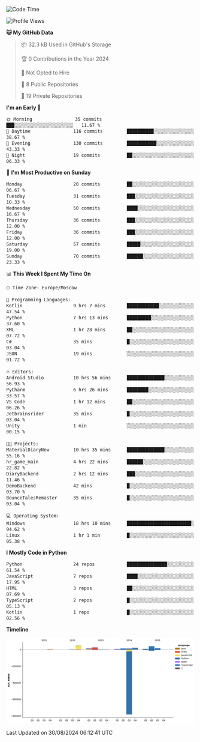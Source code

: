 <!--START_SECTION:waka-->
![Code Time](http://img.shields.io/badge/Code%20Time-494%20hrs%2017%20mins-blue)

![Profile Views](http://img.shields.io/badge/Profile%20Views-3-blue)

**🐱 My GitHub Data** 

> 📦 32.3 kB Used in GitHub's Storage 
 > 
> 🏆 0 Contributions in the Year 2024
 > 
> 🚫 Not Opted to Hire
 > 
> 📜 8 Public Repositories 
 > 
> 🔑 19 Private Repositories 
 > 
**I'm an Early 🐤** 

```text
🌞 Morning                35 commits          ███░░░░░░░░░░░░░░░░░░░░░░   11.67 % 
🌆 Daytime                116 commits         ██████████░░░░░░░░░░░░░░░   38.67 % 
🌃 Evening                130 commits         ███████████░░░░░░░░░░░░░░   43.33 % 
🌙 Night                  19 commits          ██░░░░░░░░░░░░░░░░░░░░░░░   06.33 % 
```
📅 **I'm Most Productive on Sunday** 

```text
Monday                   20 commits          ██░░░░░░░░░░░░░░░░░░░░░░░   06.67 % 
Tuesday                  31 commits          ███░░░░░░░░░░░░░░░░░░░░░░   10.33 % 
Wednesday                50 commits          ████░░░░░░░░░░░░░░░░░░░░░   16.67 % 
Thursday                 36 commits          ███░░░░░░░░░░░░░░░░░░░░░░   12.00 % 
Friday                   36 commits          ███░░░░░░░░░░░░░░░░░░░░░░   12.00 % 
Saturday                 57 commits          █████░░░░░░░░░░░░░░░░░░░░   19.00 % 
Sunday                   70 commits          ██████░░░░░░░░░░░░░░░░░░░   23.33 % 
```


📊 **This Week I Spent My Time On** 

```text
🕑︎ Time Zone: Europe/Moscow

💬 Programming Languages: 
Kotlin                   9 hrs 7 mins        ████████████░░░░░░░░░░░░░   47.54 % 
Python                   7 hrs 13 mins       █████████░░░░░░░░░░░░░░░░   37.60 % 
XML                      1 hr 28 mins        ██░░░░░░░░░░░░░░░░░░░░░░░   07.72 % 
C#                       35 mins             █░░░░░░░░░░░░░░░░░░░░░░░░   03.04 % 
JSON                     19 mins             ░░░░░░░░░░░░░░░░░░░░░░░░░   01.72 % 

🔥 Editors: 
Android Studio           10 hrs 56 mins      ██████████████░░░░░░░░░░░   56.93 % 
PyCharm                  6 hrs 26 mins       ████████░░░░░░░░░░░░░░░░░   33.57 % 
VS Code                  1 hr 12 mins        ██░░░░░░░░░░░░░░░░░░░░░░░   06.26 % 
Jetbrainsrider           35 mins             █░░░░░░░░░░░░░░░░░░░░░░░░   03.04 % 
Unity                    1 min               ░░░░░░░░░░░░░░░░░░░░░░░░░   00.15 % 

🐱‍💻 Projects: 
MaterialDiaryNew         10 hrs 35 mins      ██████████████░░░░░░░░░░░   55.16 % 
hr_game_main             4 hrs 22 mins       ██████░░░░░░░░░░░░░░░░░░░   22.82 % 
DiaryBackend             2 hrs 12 mins       ███░░░░░░░░░░░░░░░░░░░░░░   11.46 % 
DemoBackend              42 mins             █░░░░░░░░░░░░░░░░░░░░░░░░   03.70 % 
BounceTalesRemaster      35 mins             █░░░░░░░░░░░░░░░░░░░░░░░░   03.04 % 

💻 Operating System: 
Windows                  18 hrs 10 mins      ████████████████████████░   94.62 % 
Linux                    1 hr 1 min          █░░░░░░░░░░░░░░░░░░░░░░░░   05.38 % 
```

**I Mostly Code in Python** 

```text
Python                   24 repos            ███████████████░░░░░░░░░░   61.54 % 
JavaScript               7 repos             ████░░░░░░░░░░░░░░░░░░░░░   17.95 % 
HTML                     3 repos             ██░░░░░░░░░░░░░░░░░░░░░░░   07.69 % 
TypeScript               2 repos             █░░░░░░░░░░░░░░░░░░░░░░░░   05.13 % 
Kotlin                   1 repo              █░░░░░░░░░░░░░░░░░░░░░░░░   02.56 % 
```



**Timeline**

![Lines of Code chart](https://raw.githubusercontent.com/adlemx/adlemx/main/assets/bar_graph.png)


 Last Updated on 30/08/2024 06:12:41 UTC
<!--END_SECTION:waka-->
